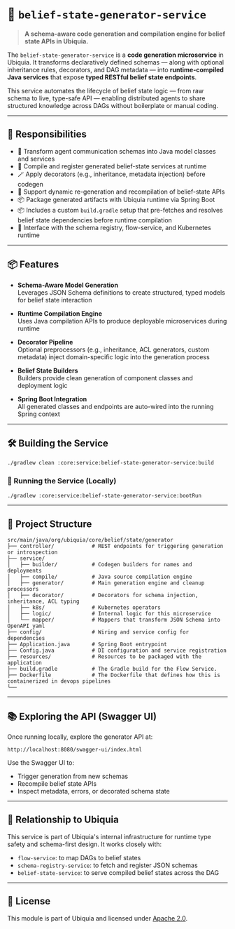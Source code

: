 
# 🧠 `belief-state-generator-service`

> **A schema-aware code generation and compilation engine for belief state APIs in Ubiquia.**

The `belief-state-generator-service` is a **code generation microservice** in Ubiquia. It transforms declaratively defined schemas — along with optional inheritance rules, decorators, and DAG metadata — into **runtime-compiled Java services** that expose **typed RESTful belief state endpoints**.

This service automates the lifecycle of belief state logic — from raw schema to live, type-safe API — enabling distributed agents to share structured knowledge across DAGs without boilerplate or manual coding.

---

## 🚀 Responsibilities

- 🧬 Transform agent communication schemas into Java model classes and services  
- 🔧 Compile and register generated belief-state services at runtime  
- 🪄 Apply decorators (e.g., inheritance, metadata injection) before codegen  
- 🔁 Support dynamic re-generation and recompilation of belief-state APIs  
- 📦 Package generated artifacts with Ubiquia runtime via Spring Boot  
- 📦 Includes a custom `build.gradle` setup that pre-fetches and resolves belief state dependencies before runtime compilation  
- 🧩 Interface with the schema registry, flow-service, and Kubernetes runtime

---

## 📦 Features

- **Schema-Aware Model Generation**  
  Leverages JSON Schema definitions to create structured, typed models for belief state interaction

- **Runtime Compilation Engine**  
  Uses Java compilation APIs to produce deployable microservices during runtime

- **Decorator Pipeline**  
  Optional preprocessors (e.g., inheritance, ACL generators, custom metadata) inject domain-specific logic into the generation process

- **Belief State Builders**  
  Builders provide clean generation of component classes and deployment logic

- **Spring Boot Integration**  
  All generated classes and endpoints are auto-wired into the running Spring context

---

## 🛠️ Building the Service

```bash
./gradlew clean :core:service:belief-state-generator-service:build
```

### 🏃 Running the Service (Locally)

```bash
./gradlew :core:service:belief-state-generator-service:bootRun
```

---

## 🧰 Project Structure

```text
src/main/java/org/ubiquia/core/belief/state/generator
├── controller/            # REST endpoints for triggering generation or introspection
├── service/
│   ├── builder/           # Codegen builders for names and deployments
│   ├── compile/           # Java source compilation engine
│   ├── generator/         # Main generation engine and cleanup processors
│   ├── decorator/         # Decorators for schema injection, inheritance, ACL typing
│   ├── k8s/               # Kubernetes operators 
│   ├── logic/             # Internal logic for this microservice 
│   └── mapper/            # Mappers that transform JSON Schema into OpenAPI yaml 
├── config/                # Wiring and service config for dependencies
├── Application.java       # Spring Boot entrypoint
├── Config.java            # DI configuration and service registration
├── resources/             # Resources to be packaged with the application 
├── build.gradle           # The Gradle build for the Flow Service.
├── Dockerfile             # The Dockerfile that defines how this is containerized in devops pipelines 
└──
```

---

## 📚 Exploring the API (Swagger UI)

Once running locally, explore the generator API at:

```
http://localhost:8080/swagger-ui/index.html
```

Use the Swagger UI to:
- Trigger generation from new schemas
- Recompile belief state APIs
- Inspect metadata, errors, or decorated schema state

---

## 🧬 Relationship to Ubiquia

This service is part of Ubiquia's internal infrastructure for runtime type safety and schema-first design. It works closely with:

- `flow-service`: to map DAGs to belief states  
- `schema-registry-service`: to fetch and register JSON schemas  
- `belief-state-service`: to serve compiled belief states across the DAG

---

## 📜 License

This module is part of Ubiquia and licensed under [Apache 2.0](https://www.apache.org/licenses/LICENSE-2.0).

